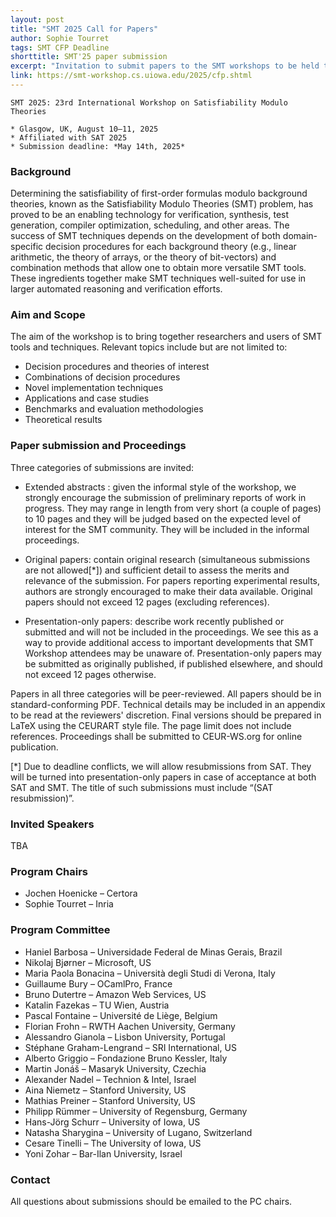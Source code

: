 ```yaml
---
layout: post
title: "SMT 2025 Call for Papers"
author: Sophie Tourret
tags: SMT CFP Deadline
shorttitle: SMT'25 paper submission
excerpt: "Invitation to submit papers to the SMT workshops to be held together with the 2025 SAT conference."
link: https://smt-workshop.cs.uiowa.edu/2025/cfp.shtml
---
```


    SMT 2025: 23rd International Workshop on Satisfiability Modulo Theories

    * Glasgow, UK, August 10–11, 2025
    * Affiliated with SAT 2025
    * Submission deadline: *May 14th, 2025*

### Background

Determining the satisfiability of first-order formulas modulo background theories, known as the Satisfiability Modulo Theories (SMT) problem, has proved to be an enabling technology for verification, synthesis, test generation, compiler optimization, scheduling, and other areas. The success of SMT techniques depends on the development of both domain-specific decision procedures for each background theory (e.g., linear arithmetic, the theory of arrays, or the theory of bit-vectors) and combination methods that allow one to obtain more versatile SMT tools. These ingredients together make SMT techniques well-suited for use in larger automated reasoning and verification efforts.

### Aim and Scope

The aim of the workshop is to bring together researchers and users of SMT tools and techniques. Relevant topics include but are not limited to:

- Decision procedures and theories of interest
- Combinations of decision procedures
- Novel implementation techniques
- Applications and case studies
- Benchmarks and evaluation methodologies
- Theoretical results

### Paper submission and Proceedings

Three categories of submissions are invited:

- Extended abstracts : given the informal style of the workshop, we strongly encourage the submission of preliminary reports of work in progress. They may range in length from very short (a couple of pages) to 10 pages and they will be judged based on the expected level of interest for the SMT community. They will be included in the informal proceedings.

- Original papers: contain original research (simultaneous submissions are not allowed[*]) and sufficient detail to assess the merits and relevance of the submission. For papers reporting experimental results, authors are strongly encouraged to make their data available. Original papers should not exceed 12 pages (excluding references).

- Presentation-only papers: describe work recently published or submitted and will not be included in the proceedings. We see this as a way to provide additional access to important developments that SMT Workshop attendees may be unaware of. Presentation-only papers may be submitted as originally published, if published elsewhere, and should not exceed 12 pages otherwise.

Papers in all three categories will be peer-reviewed. All papers should be in standard-conforming PDF. Technical details may be included in an appendix to be read at the reviewers' discretion. Final versions should be prepared in LaTeX using the CEURART style file. The page limit does not include references. Proceedings shall be submitted to CEUR-WS.org for online publication.

[*] Due to deadline conflicts, we will allow resubmissions from SAT. They will be turned into presentation-only papers in case of acceptance at both SAT and SMT. The title of such submissions must include “(SAT resubmission)”.

### Invited Speakers

TBA

### Program Chairs

* Jochen Hoenicke – Certora
* Sophie Tourret – Inria

### Program Committee

* Haniel Barbosa – Universidade Federal de Minas Gerais, Brazil
* Nikolaj Bjørner 	– Microsoft, US
* Maria Paola Bonacina – Università degli Studi di Verona, Italy
* Guillaume Bury – OCamlPro, France
* Bruno Dutertre – Amazon Web Services, US
* Katalin Fazekas – TU Wien, Austria
* Pascal Fontaine – Université de Liège, Belgium
* Florian Frohn – RWTH Aachen University, Germany
* Alessandro Gianola – Lisbon University, Portugal
* Stéphane Graham-Lengrand – SRI International, US
* Alberto Griggio – Fondazione Bruno Kessler, Italy
* Martin Jonáš – Masaryk University, Czechia
* Alexander Nadel – Technion & Intel, Israel
* Aina Niemetz – Stanford University, US
* Mathias Preiner – Stanford University, US
* Philipp Rümmer – University of Regensburg, Germany
* Hans-Jörg Schurr – University of Iowa, US
* Natasha Sharygina – University of Lugano, Switzerland
* Cesare Tinelli – The University of Iowa, US
* Yoni Zohar – Bar-Ilan University, Israel

### Contact

All questions about submissions should be emailed to the PC chairs.


